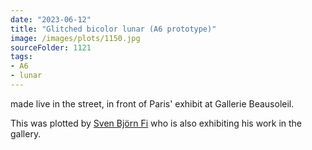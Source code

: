 ```yaml
---
date: "2023-06-12"
title: "Glitched bicolor lunar (A6 prototype)"
image: /images/plots/1150.jpg
sourceFolder: 1121
tags:
- A6
- lunar
---
```


made live in the street, in front of Paris' exhibit at Gallerie Beausoleil.

This was plotted by [Sven Björn Fi](https://www.instagram.com/svenbjorn.fi/) who is also exhibiting his work in the gallery.